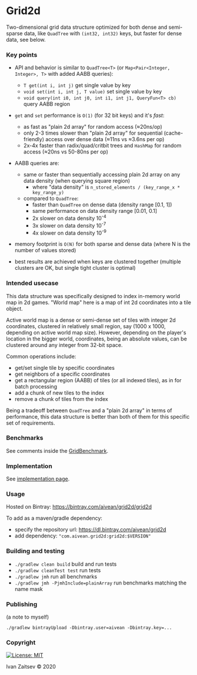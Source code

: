 Grid2d
===

Two-dimensional grid data structure optimized for both dense and semi-sparse data,
like `QuadTree` with `(int32, int32)` keys, but faster for dense data, see below.


### Key points

* API and behavior is similar to `QuadTree<T>` (or `Map<Pair<Integer, Integer>, T>` with added AABB queries):
    * `T get(int i, int j)` get single value by key  
    * `void set(int i, int j, T value)` set single value by key
    * `void query(int i0, int j0, int i1, int j1, QueryFun<T> cb)` query AABB region
    
* `get` and `set` performance is `O(1)` (for 32 bit keys) and it's *fast*:
    * as fast as "plain 2d array" for random access  (≈20ns/op)
    * only 2-3 times slower than "plain 2d array" for sequential (cache-friendly)
     access over dense data (≈11ns vs ≈3.6ns per op)
    * 2x-4x faster than radix/quad/critbit trees and `HashMap` for random access 
        (≈20ns vs 50-80ns per op)
* AABB queries are:
   * same or faster than sequentially accessing plain 2d array on any data density
        (when querying square region)
       * where "data density" is `n_stored_elements / (key_range_x * key_range_y)`
   * compared to `QuadTree`:
       * faster than `QuadTree` on dense data (density range [0.1, 1])  
       * same performance on data density range [0.01, 0.1]
       * 2x slower on data density 10<sup>-4</sup>
       * 3x slower on data density 10<sup>-7</sup>
       * 4x slower on data density 10<sup>-9</sup>
       
* memory footprint is `O(N)` for both sparse and dense data (where N is the number of values stored)
* best results are achieved when keys are clustered together (multiple clusters are OK, but single tight cluster is optimal) 

### Intended usecase

This data structure was specifically designed to index in-memory world map in 2d games. 
"World map" here is a map of int 2d coordinates into a tile object. 

Active world map is a dense or semi-dense set of tiles with integer 2d coordinates, clustered in relatively small region,
say (1000 x 1000, depending on active world map size). 
However, depending on the player's location in the bigger world, coordinates, being an absolute values, can 
be clustered around any integer from 32-bit space.

Common operations include: 
* get/set single tile by specific coordinates
* get neighbors of a specific coordinates
* get a rectangular region (AABB) of tiles (or all indexed tiles), as in for batch processing
* add a chunk of new tiles to the index
* remove a chunk of tiles from the index 

Being a tradeoff between `QuadTree` and a "plain 2d array" in terms of performance, 
this data structure is better than both of them for this specific set of requirements.  


### Benchmarks

See comments inside the [GridBenchmark](src/jmh/java/com/aivean/grid2d/GridBenchmark.java).

### Implementation

See [implementation page](doc/implementation.md).


### Usage

Hosted on Bintray: https://bintray.com/aivean/grid2d/grid2d

To add as a maven/gradle dependency: 

* specify the repository url:  https://dl.bintray.com/aivean/grid2d
* add dependency: `"com.aivean.grid2d:grid2d:$VERSION"`


### Building and testing

* `./gradlew clean build` build and run tests
* `./gradlew cleanTest test` run tests
* `./gradlew jmh` run all benchmarks
* `./gradlew jmh -PjmhInclude=plainArray` run benchmarks matching the name mask


### Publishing

(a note to myself)

    ./gradlew bintrayUpload -Dbintray.user=aivean -Dbintray.key=...
    
    

### Copyright

[![License: MIT](https://img.shields.io/badge/License-MIT-yellow.svg)](https://opensource.org/licenses/MIT)

Ivan Zaitsev © 2020
